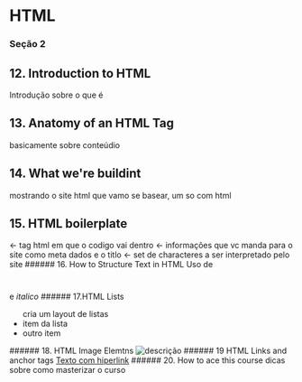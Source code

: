 # HTML
### Seção 2
## 12. Introduction to HTML
Introdução sobre o que é
## 13. Anatomy of an HTML Tag
basicamente sobre <tag> conteúdio </tag>
## 14. What we're buildint
mostrando o site html que vamo se basear, um so com html
## 15. HTML boilerplate

<html> </html> <- tag html em que o codigo vai dentro
<head> </head> <- informações que vc manda para o site como meta dados e o titlo
<meta charser="utf-8"> <- set de characteres a ser interpretado pelo site
###### 16. How to Structure Text in HTML
Uso de <h1></h1> <p></p> e <em>italico</em>
###### 17.HTML Lists
<ul> cria um layout de listas
	<li>item da lista</li>
	<li> outro item</li>
</ul>
###### 18. HTML Image Elemtns
<img src="diretorio ou link" alt="descrição">
###### 19 HTML Links and anchor tags
<a href="link">Texto com hiperlink</a>
###### 20. How to ace this course
dicas sobre como masterizar o curso


